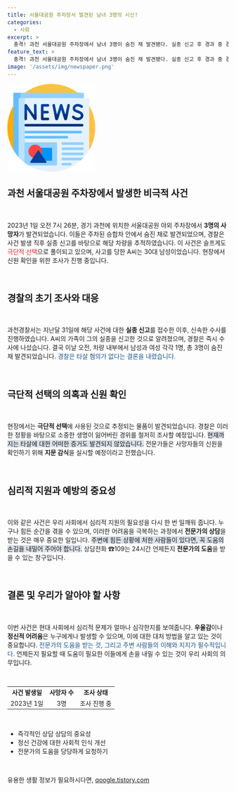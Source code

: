 ```yaml
---
title: 서울대공원 주차장서 발견된 남녀 3명의 시신!
categories:
  - 사회
excerpt: >
  충격! 과천 서울대공원 주차장에서 남녀 3명이 숨진 채 발견됐다. 실종 신고 후 경과 중 경찰 조사 착수, 극단적 선택 가능성 제기. 자세한 경위는 부검 통해 확인 예정.
feature_text: >
  충격! 과천 서울대공원 주차장에서 남녀 3명이 숨진 채 발견됐다. 실종 신고 후 경과 중 경찰 조사 착수, 극단적 선택 가능성 제기. 자세한 경위는 부검 통해 확인 예정.
image: '/assets/img/newspaper.png'
---
```


<p><img src="/assets/img/newspaper.png" alt="kimp 속보" /></p>

<h2 data-ke-size="size26">과천 서울대공원 주차장에서 발생한 비극적 사건</h2>

<p data-ke-size="size16">&nbsp;</p>

<p data-ke-size="size16">2023년 1일 오전 7시 26분, 경기 과천에 위치한 서울대공원 야외 주차장에서 <b>3명의 사망자</b>가 발견되었습니다. 이들은 주차된 승합차 안에서 숨진 채로 발견되었으며, 경찰은 사건 발생 직후 실종 신고를 바탕으로 해당 차량을 추적하였습니다. 이 사건은 슬프게도 <span style="color: #ee2323;">극단적 선택</span>으로 풀이되고 있으며, 사고를 당한 A씨는 30대 남성이었습니다. 현장에서 신원 확인을 위한 조사가 진행 중입니다.</p>

<p data-ke-size="size16">&nbsp;</p>

<h2 data-ke-size="size26">경찰의 초기 조사와 대응</h2>

<p data-ke-size="size16">&nbsp;</p>

<p data-ke-size="size16">과천경찰서는 지난달 31일에 해당 사건에 대한 <b>실종 신고</b>를 접수한 이후, 신속한 수사를 진행하였습니다. A씨의 가족이 그의 실종을 신고한 것으로 알려졌으며, 경찰은 즉시 수사에 나섰습니다. 결국 이날 오전, 차량 내부에서 남성과 여성 각각 1명, 총 3명이 숨진 채 발견되었습니다. <span style="color: #1a5490;">경찰은 타살 혐의가 없다는 결론을 내렸습니다.</span></p>

<p data-ke-size="size16">&nbsp;</p>

<h2 data-ke-size="size26">극단적 선택의 의혹과 신원 확인</h2>

<p data-ke-size="size16">&nbsp;</p>

<p data-ke-size="size16">현장에서는 <b>극단적 선택</b>에 사용된 것으로 추정되는 물품이 발견되었습니다. 경찰은 이러한 정황을 바탕으로 소중한 생명이 잃어버린 경위를 철저히 조사할 예정입니다. <span style="background-color: #21538527;">현재까지는 타살에 대한 어떠한 증거도 발견되지 않았습니다.</span> 전문가들은 사망자들의 신원을 확인하기 위해 <b>지문 감식</b>을 실시할 예정이라고 전했습니다.</p>

<p data-ke-size="size16">&nbsp;</p>

<h2 data-ke-size="size26">심리적 지원과 예방의 중요성</h2>

<p data-ke-size="size16">&nbsp;</p>

<p data-ke-size="size16">이와 같은 사건은 우리 사회에서 심리적 지원의 필요성을 다시 한 번 일깨워 줍니다. 누구나 힘든 순간을 겪을 수 있으며, 이러한 어려움을 극복하는 과정에서 <b>전문가의 상담</b>을 받는 것은 매우 중요한 일입니다. <span style="background-color: #21538527;">주변에 힘든 상황에 처한 사람들이 있다면, 꼭 도움의 손길을 내밀어 주어야 합니다.</span> 상담전화 ☎109는 24시간 언제든지 <b>전문가의 도움</b>을 받을 수 있는 창구입니다.</p>

<p data-ke-size="size16">&nbsp;</p>

<h2 data-ke-size="size26">결론 및 우리가 알아야 할 사항</h2>

<p data-ke-size="size16">&nbsp;</p>

<p data-ke-size="size16">이번 사건은 현대 사회에서 심리적 문제가 얼마나 심각한지를 보여줍니다. <b>우울감</b>이나 <b>정신적 어려움</b>은 누구에게나 발생할 수 있으며, 이에 대한 대처 방법을 알고 있는 것이 중요합니다. <span style="color: #1a5490;">전문가의 도움을 받는 것, 그리고 주변 사람들의 이해와 지지가 필수적입니다.</span> 언제든지 필요할 때 도움이 필요한 이들에게 손을 내밀 수 있는 것이 우리 사회의 의무입니다.</p>

<p data-ke-size="size16">&nbsp;</p>

<table style="width: 100%; border-collapse: collapse;">
    <tr>
        <td style="text-align: center; height: 17px;"><b>사건 발생일</b></td>
        <td style="text-align: center; height: 17px;"><b>사망자 수</b></td>
        <td style="text-align: center; height: 17px;"><b>조사 상태</b></td>
    </tr>
    <tr>
        <td style="text-align: center; height: 17px;">2023년 1일</td>
        <td style="text-align: center; height: 17px;">3명</td>
        <td style="text-align: center; height: 17px;">조사 진행 중</td>
    </tr>
</table>

<p data-ke-size="size16">&nbsp;</p>

<ul>
    <li>즉각적인 상담 상담의 중요성</li>
    <li>정신 건강에 대한 사회적 인식 개선</li>
    <li>전문가의 도움을 당당하게 요청하기</li>
</ul>

<p data-ke-size="size16">&nbsp;</p>
유용한 생활 정보가 필요하시다면, <a href="https://qoogle.tistory.com" rel="dofollow">qoogle.tistory.com</a>


